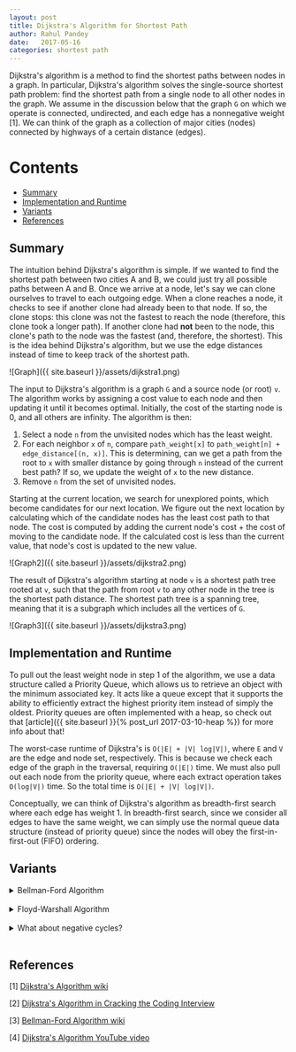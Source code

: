```yaml
---
layout: post
title: Dijkstra's Algorithm for Shortest Path
author: Rahul Pandey
date:   2017-05-16
categories: shortest path
---
```


Dijkstra's algorithm is a method to find the shortest paths between nodes in a graph. In particular, Dijkstra's algorithm solves the single-source shortest path problem: find the shortest path from a single node to all other nodes in the graph. We assume in the discussion below that the graph `G` on which we operate is connected, undirected, and each edge has a nonnegative weight [1]. We can think of the graph as a collection of major cities (nodes) connected by highways of a certain distance (edges).

Contents
===========
- [Summary](#summary)
- [Implementation and Runtime](#implementation-and-runtime)
- [Variants](#variants)
- [References](#references)

## Summary

The intuition behind Dijkstra's algorithm is simple. If we wanted to find the shortest path between two cities A and B, we could just try all possible paths between A and B. Once we arrive at a node, let's say we can clone ourselves to travel to each outgoing edge. When a clone reaches a node, it checks to see if another clone had already been to that node. If so, the clone stops: this clone was not the fastest to reach the node (therefore, this clone took a longer path). If another clone had **not** been to the node, this clone's path to the node was the fastest (and, therefore, the shortest). This is the idea behind Dijkstra's algorithm, but we use the edge distances instead of time to keep track of the shortest path. 

![Graph]({{ site.baseurl }}/assets/dijkstra1.png)

The input to Dijkstra's algorithm is a graph `G` and a source node (or root) `v`. The algorithm works by assigning a cost value to each node and then updating it until it becomes optimal. Initially, the cost of the starting node is 0, and all others are infinity. The algorithm is then:

1. Select a node `n` from the unvisited nodes which has the least weight. 
2. For each neighbor `x` of `n`, compare `path_weight[x]` to `path_weight[n] + edge_distance[(n, x)]`. This is determining, can we get a path from the root to `x` with smaller distance by going through `n` instead of the current best path? If so, we update the weight of `x` to the new distance. 
3. Remove `n` from the set of unvisited nodes.

Starting at the current location, we search for unexplored points, which become candidates for our next location. We figure out the next location by calculating which of the candidate nodes has the least cost path to that node. The cost is computed by adding the current node's cost + the cost of moving to the candidate node. If the calculated cost is less than the current value, that node's cost is updated to the new value. 

![Graph2]({{ site.baseurl }}/assets/dijkstra2.png)

The result of Dijkstra's algorithm starting at node `v` is a shortest path tree rooted at `v`, such that the path from root `v` to any other node in the tree is the shortest path distance. The shortest path tree is a spanning tree, meaning that it is a subgraph which includes all the vertices of `G`.

![Graph3]({{ site.baseurl }}/assets/dijkstra3.png)

## Implementation and Runtime

To pull out the least weight node in step 1 of the algorithm, we use a data structure called a Priority Queue, which allows us to retrieve an object with the minimum associated key. It acts like a queue except that it supports the ability to efficiently extract the highest priority item instead of simply the oldest. Priority queues are often implemented with a heap, so check out that [article]({{ site.baseurl }}{% post_url 2017-03-10-heap %}) for more info about that!

The worst-case runtime of Dijkstra's is `O(|E| + |V| log|V|)`, where `E` and `V` are the edge and node set, respectively. This is because we check each edge of the graph in the traversal, requiring `O(|E|)` time. We must also pull out each node from the priority queue, where each extract operation takes `O(log|V|)` time. So the total time is `O(|E| + |V| log|V|)`.

Conceptually, we can think of Dijkstra's algorithm as breadth-first search where each edge has weight 1. In breadth-first search, since we consider all edges to have the same weight, we can simply use the normal queue data structure (instead of priority queue) since the nodes will obey the first-in-first-out (FIFO) ordering. 

## Variants

<details>
<summary>Bellman-Ford Algorithm</summary>
<br>
Unlike Dijkstra's algorithm, the Bellman-Ford algorithm is able to handle negative edge weights. Bellman-Ford is more powerful than Dijkstra's, but it's also slower [3]. The idea behind Bellman-Ford is similar to Dijkstra's in that both use the principle of relaxation: an approximation to the correct distance is gradually replaced by more accurate values until eventually reaching the optimum solution. Instead of using a priority queue, though, Bellman-Ford needs to update the cost for all outgoing edges from a node. 
</details>
<br>

<details>
<summary>Floyd-Warshall Algorithm</summary>
<br>
The Floyd-Warshall algorithm finds the shortest path in a graph with positive and negative edge weights, but a single execution of the algorithm find the shortest path between all pairs of vertices. This is unlike Dijkstra's or Bellman-Ford, which computes the shortest path from a source to all other nodes. The output of Floyd-Warshall is equivalent, for example, to running Bellman-Ford on every node.
</details>
<br>

<details>
<summary>What about negative cycles?</summary>
<br>
Bellman-Ford and Floyd-Warshall are able to operate on graphs with negative edge weights. However, if a negative cycle exists (a cycle whose edges sum to a negative value), then there is no cheapest path; any "shortest" path can be made shorter by walking along the negative cycle. In these cases, the best we can do is report the existence of the negative cycle. 
</details>
<br>

## References

[1] [Dijkstra's Algorithm wiki](https://en.wikipedia.org/wiki/Dijkstra%27s_algorithm)

[2] [Dijkstra's Algorithm in Cracking the Coding Interview](http://www.crackingthecodinginterview.com/)

[3] [Bellman-Ford Algorithm wiki](https://en.wikipedia.org/wiki/Bellman%E2%80%93Ford_algorithm)

[4] [Dijkstra's Algorithm YouTube video](https://www.youtube.com/watch?v=pVfj6mxhdMw)
